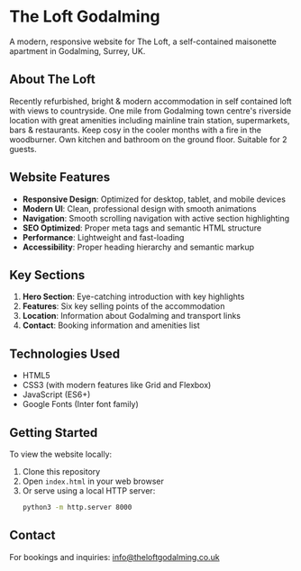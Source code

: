 # The Loft Godalming

A modern, responsive website for The Loft, a self-contained maisonette apartment in Godalming, Surrey, UK.

## About The Loft

Recently refurbished, bright & modern accommodation in self contained loft with views to countryside. One mile from Godalming town centre's riverside location with great amenities including mainline train station, supermarkets, bars & restaurants. Keep cosy in the cooler months with a fire in the woodburner. Own kitchen and bathroom on the ground floor. Suitable for 2 guests.

## Website Features

- **Responsive Design**: Optimized for desktop, tablet, and mobile devices
- **Modern UI**: Clean, professional design with smooth animations
- **Navigation**: Smooth scrolling navigation with active section highlighting
- **SEO Optimized**: Proper meta tags and semantic HTML structure
- **Performance**: Lightweight and fast-loading
- **Accessibility**: Proper heading hierarchy and semantic markup

## Key Sections

1. **Hero Section**: Eye-catching introduction with key highlights
2. **Features**: Six key selling points of the accommodation
3. **Location**: Information about Godalming and transport links
4. **Contact**: Booking information and amenities list

## Technologies Used

- HTML5
- CSS3 (with modern features like Grid and Flexbox)
- JavaScript (ES6+)
- Google Fonts (Inter font family)

## Getting Started

To view the website locally:

1. Clone this repository
2. Open `index.html` in your web browser
3. Or serve using a local HTTP server:
   ```bash
   python3 -m http.server 8000
   ```

## Contact

For bookings and inquiries: info@theloftgodalming.co.uk